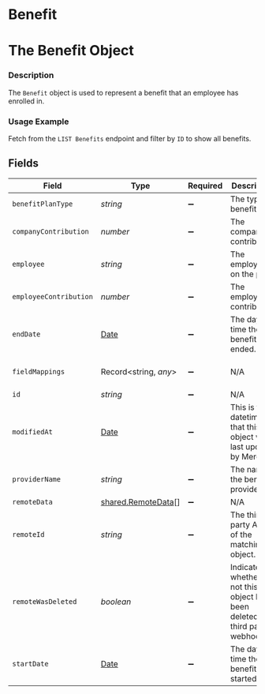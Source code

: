 # Benefit

# The Benefit Object
### Description
The `Benefit` object is used to represent a benefit that an employee has enrolled in.

### Usage Example
Fetch from the `LIST Benefits` endpoint and filter by `ID` to show all benefits.


## Fields

| Field                                                                                                                         | Type                                                                                                                          | Required                                                                                                                      | Description                                                                                                                   | Example                                                                                                                       |
| ----------------------------------------------------------------------------------------------------------------------------- | ----------------------------------------------------------------------------------------------------------------------------- | ----------------------------------------------------------------------------------------------------------------------------- | ----------------------------------------------------------------------------------------------------------------------------- | ----------------------------------------------------------------------------------------------------------------------------- |
| `benefitPlanType`                                                                                                             | *string*                                                                                                                      | :heavy_minus_sign:                                                                                                            | The type of benefit plan                                                                                                      |                                                                                                                               |
| `companyContribution`                                                                                                         | *number*                                                                                                                      | :heavy_minus_sign:                                                                                                            | The company's contribution.                                                                                                   | 150                                                                                                                           |
| `employee`                                                                                                                    | *string*                                                                                                                      | :heavy_minus_sign:                                                                                                            | The employee on the plan.                                                                                                     | d2f972d0-2526-434b-9409-4c3b468e08f0                                                                                          |
| `employeeContribution`                                                                                                        | *number*                                                                                                                      | :heavy_minus_sign:                                                                                                            | The employee's contribution.                                                                                                  | 23.65                                                                                                                         |
| `endDate`                                                                                                                     | [Date](https://developer.mozilla.org/en-US/docs/Web/JavaScript/Reference/Global_Objects/Date)                                 | :heavy_minus_sign:                                                                                                            | The day and time the benefit ended.                                                                                           | 2021-10-15 00:23:25.309761+00:00                                                                                              |
| `fieldMappings`                                                                                                               | Record<string, *any*>                                                                                                         | :heavy_minus_sign:                                                                                                            | N/A                                                                                                                           | {"organization_defined_targets":{"custom_key":"custom_value"},"linked_account_defined_targets":{"custom_key":"custom_value"}} |
| `id`                                                                                                                          | *string*                                                                                                                      | :heavy_minus_sign:                                                                                                            | N/A                                                                                                                           | 3fe5ae7a-f1ba-4529-b7af-84e86dc6d232                                                                                          |
| `modifiedAt`                                                                                                                  | [Date](https://developer.mozilla.org/en-US/docs/Web/JavaScript/Reference/Global_Objects/Date)                                 | :heavy_minus_sign:                                                                                                            | This is the datetime that this object was last updated by Merge                                                               | 2021-10-16T00:00:00Z                                                                                                          |
| `providerName`                                                                                                                | *string*                                                                                                                      | :heavy_minus_sign:                                                                                                            | The name of the benefit provider.                                                                                             | Blue Shield of California                                                                                                     |
| `remoteData`                                                                                                                  | [shared.RemoteData](../../../sdk/models/shared/remotedata.md)[]                                                               | :heavy_minus_sign:                                                                                                            | N/A                                                                                                                           | [{"data":["Varies by platform"],"path":"/benefits"}]                                                                          |
| `remoteId`                                                                                                                    | *string*                                                                                                                      | :heavy_minus_sign:                                                                                                            | The third-party API ID of the matching object.                                                                                | 19202938                                                                                                                      |
| `remoteWasDeleted`                                                                                                            | *boolean*                                                                                                                     | :heavy_minus_sign:                                                                                                            | Indicates whether or not this object has been deleted by third party webhooks.                                                |                                                                                                                               |
| `startDate`                                                                                                                   | [Date](https://developer.mozilla.org/en-US/docs/Web/JavaScript/Reference/Global_Objects/Date)                                 | :heavy_minus_sign:                                                                                                            | The day and time the benefit started.                                                                                         | 2020-11-15 00:59:25.309761+00:00                                                                                              |